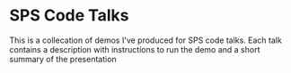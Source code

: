 # SPS Code Talks
This is a collecation of demos I've produced for SPS code talks. Each talk contains a description with instructions to run the demo and a short summary of the presentation
